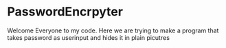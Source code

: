 # PasswordEncrpyter

Welcome Everyone to my code. Here we are trying to make a program that takes password as userinput and hides it in plain
picutres
